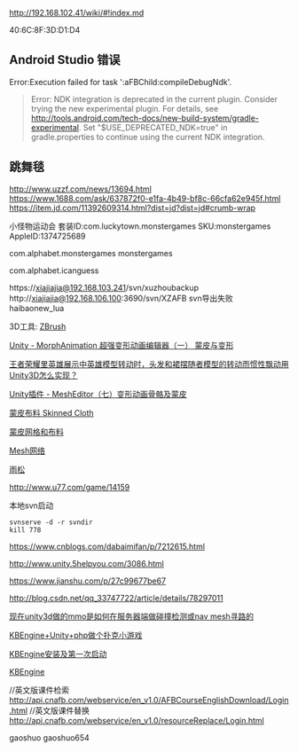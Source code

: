 http://192.168.102.41/wiki/#!index.md

40:6C:8F:3D:D1:D4

## Android Studio 错误
Error:Execution failed for task ':aFBChild:compileDebugNdk'.
> Error: NDK integration is deprecated in the current plugin.  Consider trying the new experimental plugin.  For details, see http://tools.android.com/tech-docs/new-build-system/gradle-experimental.  Set "$USE_DEPRECATED_NDK=true" in gradle.properties to continue using the current NDK integration.


## 跳舞毯
http://www.uzzf.com/news/13694.html
https://www.1688.com/ask/637872f0-e1fa-4b49-bf8c-66cfa62e945f.html
https://item.jd.com/11392609314.html?dist=jd?dist=jd#crumb-wrap


小怪物运动会
套装ID:com.luckytown.monstergames
SKU:monstergames
AppleID:1374725689

com.alphabet.monstergames
monstergames

com.alphabet.icanguess

https://xiajiajia@192.168.103.241/svn/xuzhoubackup
http://xiajiajia@192.168.106.100:3690/svn/XZAFB
svn导出失败
haibaonew_lua


3D工具:
[ZBrush](https://baike.baidu.com/item/ZBrush/2990567?fr=aladdin)

[ Unity - MorphAnimation 超强变形动画编辑器（一） 蒙皮与变形 ](http://blog.csdn.net/qq992817263/article/details/78288356)

[王者荣耀里英雄展示中英雄模型转动时，头发和裙摆随者模型的转动而惯性飘动用Unity3D怎么实现？](https://www.zhihu.com/question/68562539)

[Unity插件 - MeshEditor（七）变形动画骨骼及蒙皮 ](http://blog.csdn.net/qq992817263/article/details/52623132)

[蒙皮布料 Skinned Cloth](http://www.ceeger.com/Components/class-SkinnedCloth.html)

[蒙皮网格和布料](https://www.cnblogs.com/HangZhe/p/7219007.html)


[Mesh网络](http://www.sohu.com/a/209811181_100002332)

[雨松](http://www.xuanyusong.com/archives/category/unity/unity3d/page/7)

http://www.u77.com/game/14159

本地svn启动
```
svnserve -d -r svndir
kill 778
```

https://www.cnblogs.com/dabaimifan/p/7212615.html

http://www.unity.5helpyou.com/3086.html

https://www.jianshu.com/p/27c99677be67

http://blog.csdn.net/qq_33747722/article/details/78297011

[现在unity3d做的mmo是如何在服务器端做碰撞检测或nav mesh寻路的](https://www.zhihu.com/question/25398235)

[KBEngine+Unity+php做个扑克小游戏](https://www.2cto.com/kf/201611/562753.html)

[KBEngine安装及第一次启动](http://blog.csdn.net/u012741077/article/details/51296832)

[KBEngine](http://kbengine.org/cn/)


//英文版课件检索
http://api.cnafb.com/webservice/en_v1.0/AFBCourseEnglishDownload/Login.html
//英文版课件替换
http://api.cnafb.com/webservice/en_v1.0/resourceReplace/Login.html

gaoshuo
gaoshuo654